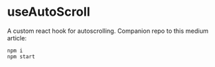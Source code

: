 # useAutoScroll

A custom react hook for autoscrolling. Companion repo to this medium article: 
```
npm i
npm start
```